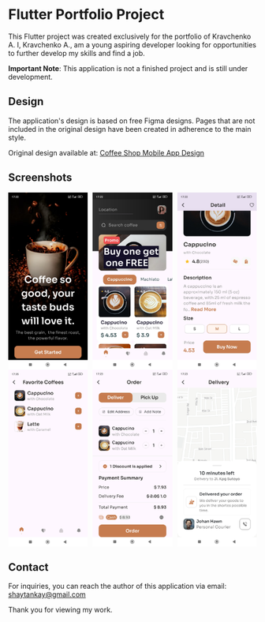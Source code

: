 # Flutter Portfolio Project

This Flutter project was created exclusively for the portfolio of Kravchenko A. I, Kravchenko A., am a young aspiring developer looking for opportunities to further develop my skills and find a job.

**Important Note**: This application is not a finished project and is still under development.

## Design

The application's design is based on free Figma designs. Pages that are not included in the original design have been created in adherence to the main style.

Original design available at: [Coffee Shop Mobile App Design](https://www.figma.com/community/file/1116708627748807811/coffee-shop-mobile-app-design)

## Screenshots


<div style="display: flex; flex-direction: row;">
    <img src="screenshots/Screenshot_1.jpg" alt="Screenshot 1" style="width: 32%; margin-right: 2%;" />
    <img src="screenshots/Screenshot_2.jpg" alt="Screenshot 2" style="width: 32%; margin-right: 2%;" />
    <img src="screenshots/Screenshot_3.jpg" alt="Screenshot 3" style="width: 32%;" />
</div>

<div style="display: flex; flex-direction: row;">
    <img src="screenshots/Screenshot_4.jpg" alt="Screenshot 1" style="width: 32%; margin-right: 2%;" />
    <img src="screenshots/Screenshot_5.jpg" alt="Screenshot 2" style="width: 32%; margin-right: 2%;" />
    <img src="screenshots/Screenshot_6.jpg" alt="Screenshot 3" style="width: 32%;" />
</div>

## Contact

For inquiries, you can reach the author of this application via email: shaytankay@gmail.com

Thank you for viewing my work.
